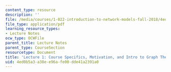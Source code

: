 ```yaml
---
content_type: resource
description: ''
file: /media/courses/1-022-introduction-to-network-models-fall-2018/4ed0b5a3a38ee96afe00dde41a2391a0_MIT1_022F18_lec1.pdf
file_type: application/pdf
learning_resource_types:
- Lecture Notes
ocw_type: OCWFile
parent_title: Lecture Notes
parent_type: CourseSection
resourcetype: Document
title: 'Lecture 1: Course Specifics, Motivation, and Intro to Graph Theory'
uid: 4ed0b5a3-a38e-e96a-fe00-dde41a2391a0
---
```

